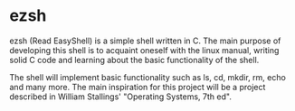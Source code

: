 # ezsh
ezsh (Read EasyShell) is a simple shell written in C.
The main purpose of developing this shell is to acquaint oneself with the linux manual,
writing solid C code and learning about the basic functionality of the shell. 

The shell will implement basic functionality such as ls, cd, mkdir, rm, echo and many more.
The main inspiration for this project will be a project described in William Stallings' "Operating Systems, 7th ed".

